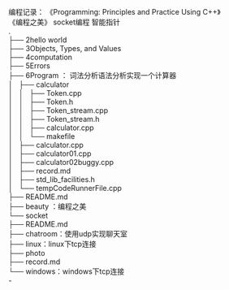 编程记录：
《Programming: Principles and Practice Using C++》  
《编程之美》
socket编程
智能指针  
.  
├── 2hello world  
├── 3Objects, Types, and Values  
├── 4computation  
├── 5Errors  
├── 6Program ： 词法分析语法分析实现一个计算器  
│   ├── calculator  
│   │   ├── Token.cpp  
│   │   ├── Token.h  
│   │   ├── Token_stream.cpp  
│   │   ├── Token_stream.h  
│   │   ├── calculator.cpp  
│   │   └── makefile  
│   ├── calculator.cpp  
│   ├── calculator01.cpp  
│   ├── calculator02buggy.cpp  
│   ├── record.md  
│   ├── std_lib_facilities.h  
│   └── tempCodeRunnerFile.cpp  
├── README.md  
├── beauty ：编程之美  
└── socket  
    ├── README.md  
    ├── chatroom：使用udp实现聊天室  
    ├── linux：linux下tcp连接  
    ├── photo  
    ├── record.md  
    └── windows：windows下tcp连接  
    -